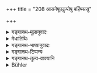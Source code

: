 +++
title = "208 आसनेषूपकॢप्तेषु बर्हिष्मत्सु"

+++

<details><summary>गङ्गानथ-मूलानुवादः</summary>

Seats with kuśa grass having been separately placed, he should seat the said Brāhmaṇas who have performed their ablutions.—(208)
</details>

<details><summary>मेधातिथिः</summary>

**उपकॢप्तेषु** कल्पितेषु विन्यस्तेषु **पृथक् पृथक्** विभागेन । नैकम् आसनं दीर्घधौतफलकादि सर्वेभ्यो दद्यात् । परस्परं यथा न स्पृशन्ति तथोपवेशनीया इति पृथग्ग्रहणम् । **बर्हिष्मत्सु** दर्भविष्टरास्तीर्णेषु । **उपस्पृष्टोदकान्** स्नातान् कृताचमनविधींश् च । **तान्** पूर्वनिमन्त्रितान् **उपवेशयेत्** ॥ ३.१९८ ॥
</details>

<details><summary>गङ्गानथ-भाष्यानुवादः</summary>

‘*Placed*’—*i.e*., prepared and duly arranged.

‘*Separately*’—with proper partition. He shall not provide for all a single seat, in the form of a long piece of cloth or wooden plank. They shall be seated in such a manner that they should not touch one another. It is in this sense that ‘*separately*’ has been added.

‘*With kuśa grass*’— with bundles of Kuśa spread over them.

‘*Who have performed their ablutions*’—*i.e*., who have bathed and rinsed their mouth in the prescribed manner.

‘*The said*’—those previously invited—‘*he should seat*.’—(208)
</details>

<details><summary>गङ्गानथ-टिप्पन्यः</summary>

This verse is quoted in *Nṛsiṃhaprasāda* (Śrāddha, p. 24b).
</details>

<details><summary>गङ्गानथ-तुल्य-वाक्यानि</summary>

*Viṣṇu* (73.2).—‘On the second day, in the forenoon during the brighter
fortnight,—and in the afternoon during the darker fortnight,—he shall seat on seats covered with kuśa-grass, the Brāhmaṇas who have bathed and rinsed their mouths, in the order of their learning.’

*Yājñavalkya* (1.226).—‘During the afternoon, having respectfully
welcomed the Brāhmaṇas that have come and have rinsed their mouth, he, with clean hands, shall seat them on seats.’

*Āśvalāyana-Gṛhyasūtra* (4.7.2).—‘The Brāhmaṇas equipped with learning,
character, and excellent conduct, who may have arrived at the same time and have washed their feet and rinsed their mouths,—these he shall seat, as if they were his forefathers, with faces turned towards the north.’
</details>

<details><summary>Bühler</summary>

208	The (sacrificer) shall make the (invited) Brahmanas, who have duly performed their ablutions, sit down on separate, prepared seats, on which blades of Kusa grass have been placed.
</details>
